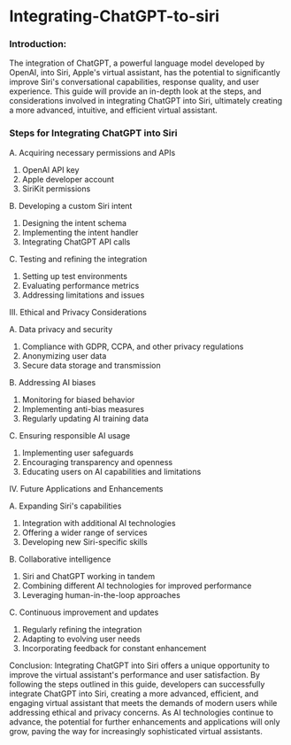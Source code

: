 # Integrating-ChatGPT-to-siri

### Introduction:

The integration of ChatGPT, a powerful language model developed by OpenAI, into Siri, Apple's virtual assistant, has the potential to significantly improve Siri's conversational capabilities, response quality, and user experience. This guide will provide an in-depth look at the steps, and considerations involved in integrating ChatGPT into Siri, ultimately creating a more advanced, intuitive, and efficient virtual assistant.

### Steps for Integrating ChatGPT into Siri

A. Acquiring necessary permissions and APIs
1. OpenAI API key
2. Apple developer account
3. SiriKit permissions

B. Developing a custom Siri intent
1. Designing the intent schema
2. Implementing the intent handler
3. Integrating ChatGPT API calls

C. Testing and refining the integration
1. Setting up test environments
2. Evaluating performance metrics
3. Addressing limitations and issues

III. Ethical and Privacy Considerations

A. Data privacy and security
1. Compliance with GDPR, CCPA, and other privacy regulations
2. Anonymizing user data
3. Secure data storage and transmission

B. Addressing AI biases
1. Monitoring for biased behavior
2. Implementing anti-bias measures
3. Regularly updating AI training data

C. Ensuring responsible AI usage
1. Implementing user safeguards
2. Encouraging transparency and openness
3. Educating users on AI capabilities and limitations

IV. Future Applications and Enhancements

A. Expanding Siri's capabilities
1. Integration with additional AI technologies
2. Offering a wider range of services
3. Developing new Siri-specific skills

B. Collaborative intelligence
1. Siri and ChatGPT working in tandem
2. Combining different AI technologies for improved performance
3. Leveraging human-in-the-loop approaches

C. Continuous improvement and updates
1. Regularly refining the integration
2. Adapting to evolving user needs
3. Incorporating feedback for constant enhancement

Conclusion:
Integrating ChatGPT into Siri offers a unique opportunity to improve the virtual assistant's performance and user satisfaction. By following the steps outlined in this guide, developers can successfully integrate ChatGPT into Siri, creating a more advanced, efficient, and engaging virtual assistant that meets the demands of modern users while addressing ethical and privacy concerns. As AI technologies continue to advance, the potential for further enhancements and applications will only grow, paving the way for increasingly sophisticated virtual assistants.
